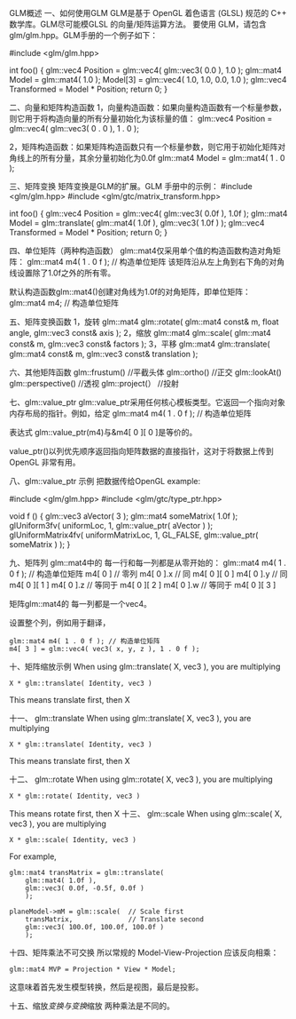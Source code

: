 GLM概述
一、如何使用GLM
GLM是基于 OpenGL 着色语言 (GLSL) 规范的 C++ 数学库。GLM尽可能模GLSL 的向量/矩阵运算方法。
要使用 GLM，请包含glm/glm.hpp。GLM手册的一个例子如下：

#include <glm/glm.hpp>

int foo()
{
    glm::vec4 Position = glm::vec4( glm::vec3( 0.0 ), 1.0 );
    glm::mat4 Model = glm::mat4( 1.0 );
    Model[3] = glm::vec4( 1.0, 1.0, 0.0, 1.0 );
    glm::vec4 Transformed = Model * Position;
    return 0;
}

二、向量和矩阵构造函数
1，向量构造函数：如果向量构造函数有一个标量参数，则它用于将构造向量的所有分量初始化为该标量的值：
    glm::vec4 Position = glm::vec4( glm::vec3( 0 . 0 ), 1 . 0 );

2，矩阵构造函数：如果矩阵构造函数只有一个标量参数，则它用于初始化矩阵对角线上的所有分量，其余分量初始化为0.0f
    glm::mat4 Model = glm::mat4( 1 . 0 );
    
三、矩阵变换
矩阵变换是GLM的扩展。GLM 手册中的示例：
#include <glm/glm.hpp>
#include <glm/gtc/matrix_transform.hpp>

int foo()
{
    glm::vec4 Position = glm::vec4( glm::vec3( 0.0f ), 1.0f );
    glm::mat4 Model = glm::translate( glm::mat4( 1.0f ), glm::vec3( 1.0f ) );
    glm::vec4 Transformed = Model * Position;
    return 0;
}

四、单位矩阵（两种构造函数）
glm::mat4仅采用单个值的构造函数构造对角矩阵：
glm::mat4 m4( 1 . 0 f ); // 构造单位矩阵
该矩阵沿从左上角到右下角的对角线设置除了1.0f之外的所有零。

默认构造函数glm::mat4()创建对角线为1.0f的对角矩阵，即单位矩阵：
glm::mat4 m4; // 构造单位矩阵

五、矩阵变换函数
1，旋转
    glm::mat4 glm::rotate(
        glm::mat4 const& m,
        float angle,
        glm::vec3 const& axis
        );
2，缩放
    glm::mat4 glm::scale(
        glm::mat4 const& m,
        glm::vec3 const& factors
        );
3，平移
    glm::mat4 glm::translate(
        glm::mat4 const& m,
        glm::vec3 const& translation
        );
        
六、其他矩阵函数
glm::frustum()       //平截头体
glm::ortho()         //正交
glm::lookAt()
glm::perspective()   //透视
glm::project(）      //投射

七、glm::value_ptr
glm::value_ptr采用任何核心模板类型。它返回一个指向对象内存布局的指针。例如，给定
    glm::mat4 m4( 1 . 0 f ); // 构造单位矩阵

表达式
    glm::value_ptr(m4)与&m4[ 0 ][ 0 ]是等价的。

value_ptr()以列优先顺序返回指向矩阵数据的直接指针，这对于将数据上传到 OpenGL 非常有用。

八、glm::value_ptr 示例
把数据传给OpenGL example:

#include <glm/glm.hpp>
#include <glm/gtc/type_ptr.hpp>

void f () {
    glm::vec3 aVector( 3 );
    glm::mat4 someMatrix( 1.0f );
    glUniform3fv( uniformLoc, 1, glm::value_ptr( aVector ) );
    glUniformMatrix4fv( uniformMatrixLoc, 1, GL_FALSE, glm::value_ptr( someMatrix ) );
}

九、矩阵列
glm::mat4中的 每一行和每一列都是从零开始的：
    glm::mat4 m4( 1 . 0 f ); // 构造单位矩阵
    m4[ 0 ]      // 零列
    m4[ 0 ].x    // 同 m4[ 0 ][ 0 ]
     m4[ 0 ].y    // 同 m4[ 0 ][ 1 ]
     m4[ 0 ].z    // 等同于 m4[ 0 ][ 2 ]
     m4[ 0 ].w    // 等同于 m4[ 0 ][ 3 ]

矩阵glm::mat4的 每一列都是一个vec4。

设置整个列，例如用于翻译，


    glm::mat4 m4( 1 . 0 f ); // 构造单位矩阵
    m4[ 3 ] = glm::vec4( vec3( x, y, z ), 1 . 0 f );

十、矩阵缩放示例
When using glm::translate( X, vec3 ), you are multiplying


    X * glm::translate( Identity, vec3 )

This means translate first, then X


十一、 glm::translate
When using glm::translate( X, vec3 ), you are multiplying


    X * glm::translate( Identity, vec3 )

This means translate first, then X

十二、 glm::rotate
When using glm::rotate( X, vec3 ), you are multiplying


    X * glm::rotate( Identity, vec3 )

This means rotate first, then X
十三、 glm::scale
When using glm::scale( X, vec3 ), you are multiplying


    X * glm::scale( Identity, vec3 )

For example,


    glm::mat4 transMatrix = glm::translate(
        glm::mat4( 1.0f ),
        glm::vec3( 0.0f, -0.5f, 0.0f )
        );

    planeModel->mM = glm::scale(  // Scale first
        transMatrix,              // Translate second
        glm::vec3( 100.0f, 100.0f, 100.0f )
        );
        
        
十四、矩阵乘法不可交换
所以常规的 Model-View-Projection 应该反向相乘：

    glm::mat4 MVP = Projection * View * Model;
这意味着首先发生模型转换，然后是视图，最后是投影。

十五、缩放*变换与变换*缩放
两种乘法是不同的。



